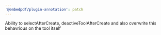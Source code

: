 ```yaml
---
'@embedpdf/plugin-annotation': patch
---
```


Ability to selectAfterCreate, deactiveToolAfterCreate and also overwrite this behavrious on the tool itself
